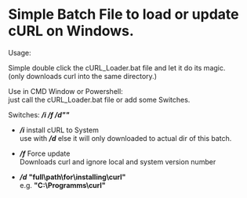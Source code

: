# Simple Batch File to load or update cURL on Windows.


Usage:


Simple double click the cURL_Loader.bat file and let it do its magic.  
(only downloads curl into the same directory.)



Use in CMD Window or Powershell:  
just call the cURL_Loader.bat file or add some Switches.



Switches: ***/i /f /d""***



* ***/i*** install cURL to System  
use with ***/d*** else it will only downloaded to actual dir of this batch.



* ***/f*** Force update  
Downloads curl and ignore local and system version number



* ***/d*** **"full\path\for\installing\curl\"**  
e.g. **"C:\Programms\curl\"**
